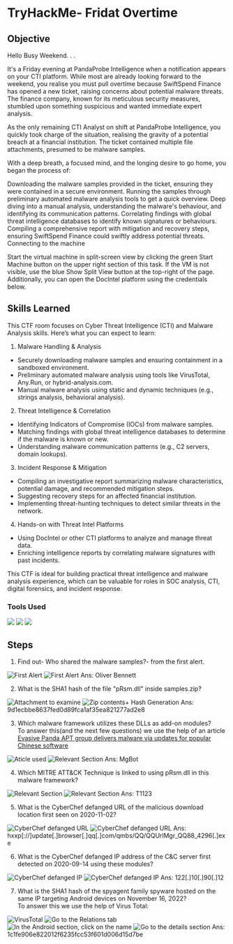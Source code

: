 # TryHackMe- Fridat Overtime

## Objective

Hello Busy Weekend. . .

It's a Friday evening at PandaProbe Intelligence when a notification appears on your CTI platform. While most are already looking forward to the weekend, you realise you must pull overtime because SwiftSpend Finance has opened a new ticket, raising concerns about potential malware threats. The finance company, known for its meticulous security measures, stumbled upon something suspicious and wanted immediate expert analysis.

As the only remaining CTI Analyst on shift at PandaProbe Intelligence, you quickly took charge of the situation, realising the gravity of a potential breach at a financial institution. The ticket contained multiple file attachments, presumed to be malware samples.

With a deep breath, a focused mind, and the longing desire to go home, you began the process of:

Downloading the malware samples provided in the ticket, ensuring they were contained in a secure environment.
Running the samples through preliminary automated malware analysis tools to get a quick overview.
Deep diving into a manual analysis, understanding the malware's behaviour, and identifying its communication patterns.
Correlating findings with global threat intelligence databases to identify known signatures or behaviours.
Compiling a comprehensive report with mitigation and recovery steps, ensuring SwiftSpend Finance could swiftly address potential threats.
Connecting to the machine

Start the virtual machine in split-screen view by clicking the green Start Machine button on the upper right section of this task. If the VM is not visible, use the blue Show Split View button at the top-right of the page. Additionally, you can open the DocIntel platform using the credentials below.  

## Skills Learned
This CTF room focuses on Cyber Threat Intelligence (CTI) and Malware Analysis skills. Here’s what you can expect to learn:

1. Malware Handling & Analysis
- Securely downloading malware samples and ensuring containment in a sandboxed environment.
- Preliminary automated malware analysis using tools like VirusTotal, Any.Run, or hybrid-analysis.com.
- Manual malware analysis using static and dynamic techniques (e.g., strings analysis, behavioral analysis).

2. Threat Intelligence & Correlation
- Identifying Indicators of Compromise (IOCs) from malware samples.
- Matching findings with global threat intelligence databases to determine if the malware is known or new.
- Understanding malware communication patterns (e.g., C2 servers, domain lookups).

3. Incident Response & Mitigation
- Compiling an investigative report summarizing malware characteristics, potential damage, and recommended mitigation steps.
- Suggesting recovery steps for an affected financial institution.
- Implementing threat-hunting techniques to detect similar threats in the network.

4. Hands-on with Threat Intel Platforms
- Using DocIntel or other CTI platforms to analyze and manage threat data.
- Enriching intelligence reports by correlating malware signatures with past incidents.

This CTF is ideal for building practical threat intelligence and malware analysis experience, which can be valuable for roles in SOC analysis, CTI, digital forensics, and incident response.

### Tools Used
<a href="https://tryhackme.com"><img src="https://img.shields.io/badge/-TryHackMe-212C42?style=flat&logo=tryhackme&logoColor=white" /></a>
<a href="https://www.virustotal.com"><img src="https://img.shields.io/badge/-VirusTotal-394EFF?style=flat&logo=virustotal&logoColor=white" /></a>
<a href="https://gchq.github.io/CyberChef/"><img src="https://img.shields.io/badge/-CyberChef-0078D7?style=flat&logo=microsoft&logoColor=white" /></a>

## Steps
1. Find out- Who shared the malware samples?- from the first alert.
<img src="https://github.com/user-attachments/assets/3a366d85-3c3c-477f-871d-97f9fcf24dfc" alt="First Alert">
<img src="https://github.com/user-attachments/assets/fc9f8538-6a4c-4b95-a8b4-f68c8566c20e" alt="First Alert">
Ans: Oliver Bennett

2. What is the SHA1 hash of the file "pRsm.dll" inside samples.zip?
<img src="https://github.com/user-attachments/assets/d7472040-fbde-4f43-9f25-edc119af168a" alt="Attachment to examine">
<img src="https://github.com/user-attachments/assets/0876da89-4dd2-4b88-9c5d-063b78344f22" alt="Zip contents+ Hash Generation">
Ans: 9d1ecbbe8637fed0d89fca1af35ea821277ad2e8

3. Which malware framework utilizes these DLLs as add-on modules?
<br>To answer this(and the next few questions) we use the help of an article <a href="https://www.welivesecurity.com/2023/04/26/evasive-panda-apt-group-malware-updates-popular-chinese-software/">Evasive Panda APT group delivers malware via updates for popular Chinese software</a>
<img src="https://github.com/user-attachments/assets/14273605-2aaf-41d0-a265-3ad910c6ddf9" alt="Aticle used">
<img src="https://github.com/user-attachments/assets/9f766a4d-1807-4023-8f4e-9a3cbe8bbc98" alt="Relevant Section">
Ans: MgBot

4. Which MITRE ATT&CK Technique is linked to using pRsm.dll in this malware framework?
<img src="https://github.com/user-attachments/assets/9602648c-c80b-46d3-9739-391853cf824f" alt="Relevant Section">
<img src="https://github.com/user-attachments/assets/7ea98e3e-b9b6-4746-b8e6-2665beb462e9" alt="Relevant Section">
Ans: T1123

5. What is the CyberChef defanged URL of the malicious download location first seen on 2020-11-02?
<img src="https://github.com/user-attachments/assets/87a6fd8c-149b-4cd4-9488-5de2ab95fec3" alt="CyberChef defanged URL">
<img src="https://github.com/user-attachments/assets/0bfba5c7-15ae-4a34-a30a-c897b0b721d3" alt="CyberChef defanged URL">
Ans: hxxp[://]update[.]browser[.]qq[.]com/qmbs/QQ/QQUrlMgr_QQ88_4296[.]exe

6. What is the CyberChef defanged IP address of the C&C server first detected on 2020-09-14 using these modules?
<img src="https://github.com/user-attachments/assets/c79acc8b-9710-46e7-8cc9-8bd5d75a3bc7" alt="CyberChef defanged IP">
<img src="https://github.com/user-attachments/assets/0199b7af-4b99-44e0-87fc-33ba30fbd25f" alt="CyberChef defanged IP">
Ans: 122[.]10[.]90[.]12

7. What is the SHA1 hash of the spyagent family spyware hosted on the same IP targeting Android devices on November 16, 2022?
<br>To answer this we use the help of Virus Total:
<img src="https://github.com/user-attachments/assets/82648042-bb8e-43c6-9771-cab2689e6d3d" alt="VirusTotal">
<img src="https://github.com/user-attachments/assets/64f12cbc-1cbc-4182-b4f6-111909beea2e" alt="Go to the Relations tab">
<img src="https://github.com/user-attachments/assets/9015e3d3-86ff-45ff-acde-9a4addfb534f" alt="In the Android section, click on the name">
<img src="https://github.com/user-attachments/assets/a2703f04-fb30-4c57-b2dd-d8b826d828c9" alt="Go to the details section">
Ans: 1c1fe906e822012f6235fcc53f601d006d15d7be


